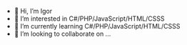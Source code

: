 - 👋 Hi, I’m Igor
- 👀 I’m interested in C#/PHP/JavaScript/HTML/CSSS
- 🌱 I’m currently learning C#/PHP/JavaScript/HTML/CSSS
- 💞️ I’m looking to collaborate on ...


<!---
Segrev7/Segrev7 is a ✨ special ✨ repository because its `README.md` (this file) appears on your GitHub profile.
You can click the Preview link to take a look at your changes.
--->
